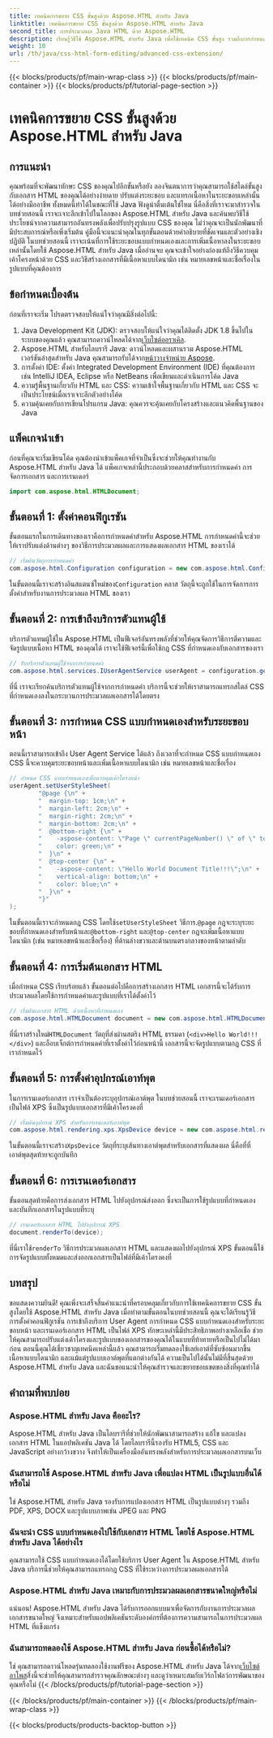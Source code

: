 ```yaml
---
title: เทคนิคการขยาย CSS ขั้นสูงด้วย Aspose.HTML สำหรับ Java
linktitle: เทคนิคการขยาย CSS ขั้นสูงด้วย Aspose.HTML สำหรับ Java
second_title: การประมวลผล Java HTML ด้วย Aspose.HTML
description: เรียนรู้วิธีใช้ Aspose.HTML สำหรับ Java เพื่อใช้เทคนิค CSS ขั้นสูง รวมถึงการกำหนดระยะขอบหน้าแบบกำหนดเองและเนื้อหาแบบไดนามิก บทช่วยสอนแบบปฏิบัติจริงโดยละเอียดสำหรับนักพัฒนา
weight: 10
url: /th/java/css-html-form-editing/advanced-css-extension/
---
```


{{< blocks/products/pf/main-wrap-class >}}
{{< blocks/products/pf/main-container >}}
{{< blocks/products/pf/tutorial-page-section >}}

# เทคนิคการขยาย CSS ขั้นสูงด้วย Aspose.HTML สำหรับ Java

## การแนะนำ
คุณพร้อมที่จะพัฒนาทักษะ CSS ของคุณไปอีกขั้นหรือยัง ลองจินตนาการว่าคุณสามารถใช้สไตล์ขั้นสูงกับเอกสาร HTML ของคุณได้อย่างง่ายดาย ปรับแต่งระยะขอบ และแทรกเนื้อหาในระยะขอบเหล่านั้นได้อย่างมืออาชีพ ทั้งหมดนี้ทำได้ในขณะที่ใช้ Java ฟังดูน่าตื่นเต้นใช่ไหม นี่คือสิ่งที่เราจะมาสำรวจในบทช่วยสอนนี้ เราจะเจาะลึกเข้าไปในโลกของ Aspose.HTML สำหรับ Java และค้นพบวิธีใช้ประโยชน์จากความสามารถอันทรงพลังเพื่อปรับปรุงรูปแบบ CSS ของคุณ ไม่ว่าคุณจะเป็นนักพัฒนาที่มีประสบการณ์หรือเพิ่งเริ่มต้น คู่มือนี้จะแนะนำคุณในทุกขั้นตอนด้วยคำอธิบายที่ชัดเจนและตัวอย่างเชิงปฏิบัติ
ในบทช่วยสอนนี้ เราจะเน้นที่การใช้ระยะขอบแบบกำหนดเองและการเพิ่มเนื้อหาลงในระยะขอบเหล่านั้นโดยใช้ Aspose.HTML สำหรับ Java เมื่ออ่านจบ คุณจะเข้าใจอย่างถ่องแท้ถึงวิธีควบคุมเค้าโครงหน้าด้วย CSS และวิธีสร้างเอกสารที่มีเนื้อหาแบบไดนามิก เช่น หมายเลขหน้าและชื่อเรื่องในรูปแบบที่คุณต้องการ
## ข้อกำหนดเบื้องต้น
ก่อนที่เราจะเริ่ม โปรดตรวจสอบให้แน่ใจว่าคุณมีสิ่งต่อไปนี้:
1. Java Development Kit (JDK): ตรวจสอบให้แน่ใจว่าคุณได้ติดตั้ง JDK 1.8 ขึ้นไปในระบบของคุณแล้ว คุณสามารถดาวน์โหลดได้จาก[เว็บไซต์ออราเคิล](https://www.oracle.com/java/technologies/javase-jdk11-downloads.html).
2.  Aspose.HTML สำหรับไลบรารี Java: ดาวน์โหลดและผสานรวม Aspose.HTML เวอร์ชันล่าสุดสำหรับ Java คุณสามารถรับได้จาก[หน้าวางจำหน่าย Aspose](https://releases.aspose.com/html/java/).
3. การตั้งค่า IDE: ตั้งค่า Integrated Development Environment (IDE) ที่คุณต้องการ เช่น IntelliJ IDEA, Eclipse หรือ NetBeans เพื่อเขียนและดำเนินการโค้ด Java
4. ความรู้พื้นฐานเกี่ยวกับ HTML และ CSS: ความเข้าใจพื้นฐานเกี่ยวกับ HTML และ CSS จะเป็นประโยชน์เมื่อเราเจาะลึกตัวอย่างโค้ด
5. ความคุ้นเคยกับการเขียนโปรแกรม Java: คุณควรจะคุ้นเคยกับโครงสร้างและแนวคิดพื้นฐานของ Java
## แพ็คเกจนำเข้า
ก่อนที่คุณจะเริ่มเขียนโค้ด คุณต้องนำเข้าแพ็คเกจที่จำเป็นซึ่งจะช่วยให้คุณทำงานกับ Aspose.HTML สำหรับ Java ได้ แพ็คเกจเหล่านี้ประกอบด้วยคลาสสำหรับการกำหนดค่า การจัดการเอกสาร และการเรนเดอร์
```java
import com.aspose.html.HTMLDocument;
```
## ขั้นตอนที่ 1: ตั้งค่าคอนฟิกูเรชัน
ขั้นตอนแรกในการเดินทางของเราคือการกำหนดค่าสำหรับ Aspose.HTML การกำหนดค่านี้จะช่วยให้เราปรับแต่งด้านต่างๆ ของวิธีการประมวลผลและการแสดงผลเอกสาร HTML ของเราได้
```java
// เริ่มต้นวัตถุการกำหนดค่า
com.aspose.html.Configuration configuration = new com.aspose.html.Configuration();
```
 ในขั้นตอนนี้เราจะสร้างอินสแตนซ์ใหม่ของ`Configuration` คลาส วัตถุนี้จะถูกใช้ในการจัดการการตั้งค่าสำหรับงานการประมวลผล HTML ของเรา
## ขั้นตอนที่ 2: การเข้าถึงบริการตัวแทนผู้ใช้
บริการตัวแทนผู้ใช้ใน Aspose.HTML เป็นฟีเจอร์อันทรงพลังที่ช่วยให้คุณจัดการวิธีการตีความและจัดรูปแบบเนื้อหา HTML ของคุณได้ เราจะใช้ฟีเจอร์นี้เพื่อใช้กฎ CSS ที่กำหนดเองกับเอกสารของเรา
```java
// รับบริการตัวแทนผู้ใช้จากการกำหนดค่า
com.aspose.html.services.IUserAgentService userAgent = configuration.getService(com.aspose.html.services.IUserAgentService.class);
```
ที่นี่ เราจะเรียกค้นบริการตัวแทนผู้ใช้จากการกำหนดค่า บริการนี้จะช่วยให้เราสามารถแทรกสไตล์ CSS ที่กำหนดเองลงในกระบวนการประมวลผลเอกสารได้โดยตรง
## ขั้นตอนที่ 3: การกำหนด CSS แบบกำหนดเองสำหรับระยะขอบหน้า
ตอนนี้เราสามารถเข้าถึง User Agent Service ได้แล้ว ถึงเวลาที่จะกำหนด CSS แบบกำหนดเอง CSS นี้จะควบคุมระยะขอบหน้าและเพิ่มเนื้อหาแบบไดนามิก เช่น หมายเลขหน้าและชื่อเรื่อง
```java
// กำหนด CSS แบบกำหนดเองเพื่อควบคุมเค้าโครงหน้า
userAgent.setUserStyleSheet(
        "@page {\n" +
        "  margin-top: 1cm;\n" +
        "  margin-left: 2cm;\n" +
        "  margin-right: 2cm;\n" +
        "  margin-bottom: 2cm;\n" +
        "  @bottom-right {\n" +
        "    -aspose-content: \"Page \" currentPageNumber() \" of \" totalPagesNumber();\n" +
        "    color: green;\n" +
        "  }\n" +
        "  @top-center {\n" +
        "    -aspose-content: \"Hello World Document Title!!!\";\n" +
        "    vertical-align: bottom;\n" +
        "    color: blue;\n" +
        "  }\n" +
        "}"
);
```
 ในขั้นตอนนี้เราจะกำหนดกฎ CSS โดยใช้`setUserStyleSheet` วิธีการ.`@page` กฎจะระบุระยะขอบที่กำหนดเองสำหรับหน้าและ`@bottom-right` และ`@top-center` กฎจะเพิ่มเนื้อหาแบบไดนามิก (เช่น หมายเลขหน้าและชื่อเรื่อง) ที่ด้านล่างขวาและด้านบนตรงกลางของหน้าตามลำดับ
## ขั้นตอนที่ 4: การเริ่มต้นเอกสาร HTML
เมื่อกำหนด CSS เรียบร้อยแล้ว ขั้นตอนต่อไปคือการสร้างเอกสาร HTML เอกสารนี้จะได้รับการประมวลผลโดยใช้การกำหนดค่าและรูปแบบที่เราได้ตั้งค่าไว้
```java
// เริ่มต้นเอกสาร HTML ด้วยเนื้อหาที่กำหนดเอง
com.aspose.html.HTMLDocument document = new com.aspose.html.HTMLDocument("<div>Hello World!!!</div>", ".", configuration);
```
 ที่นี่เราสร้างใหม่`HTMLDocument` วัตถุที่ส่งผ่านสตริง HTML ธรรมดา (`<div>Hello World!!!</div>`) และอ็อบเจ็กต์การกำหนดค่าที่เราตั้งค่าไว้ก่อนหน้านี้ เอกสารนี้จะจัดรูปแบบตามกฎ CSS ที่เรากำหนดไว้
## ขั้นตอนที่ 5: การตั้งค่าอุปกรณ์เอาท์พุต
ในการเรนเดอร์เอกสาร เราจำเป็นต้องระบุอุปกรณ์เอาต์พุต ในบทช่วยสอนนี้ เราจะเรนเดอร์เอกสารเป็นไฟล์ XPS ซึ่งเป็นรูปแบบเอกสารที่มีเค้าโครงคงที่
```java
// เริ่มต้นอุปกรณ์ XPS สำหรับการเรนเดอร์เอาท์พุต
com.aspose.html.rendering.xps.XpsDevice device = new com.aspose.html.rendering.xps.XpsDevice("output/output.xps");
```
 ในขั้นตอนนี้เราจะสร้าง`XpsDevice` วัตถุที่ระบุเส้นทางเอาต์พุตสำหรับเอกสารที่แสดงผล นี่คือที่ที่เอาต์พุตสุดท้ายจะถูกบันทึก
## ขั้นตอนที่ 6: การเรนเดอร์เอกสาร
ขั้นตอนสุดท้ายคือการส่งเอกสาร HTML ไปยังอุปกรณ์ส่งออก ซึ่งจะเป็นการใช้รูปแบบที่กำหนดเองและบันทึกเอกสารในรูปแบบที่ระบุ
```java
// เรนเดอร์เอกสาร HTML ไปยังอุปกรณ์ XPS
document.renderTo(device);
```
 ที่นี่เราใช้`renderTo` วิธีการประมวลผลเอกสาร HTML และแสดงผลไปยังอุปกรณ์ XPS ขั้นตอนนี้ใช้การจัดรูปแบบทั้งหมดและส่งออกเอกสารเป็นไฟล์ที่มีเค้าโครงคงที่
## บทสรุป
ขอแสดงความยินดี! คุณเพิ่งจะเสร็จสิ้นคำแนะนำที่ครอบคลุมเกี่ยวกับการใช้เทคนิคการขยาย CSS ขั้นสูงโดยใช้ Aspose.HTML สำหรับ Java เมื่อทำตามขั้นตอนในบทช่วยสอนนี้ คุณจะได้เรียนรู้วิธีการตั้งค่าคอนฟิกูเรชัน การเข้าถึงบริการ User Agent การกำหนด CSS แบบกำหนดเองสำหรับระยะขอบหน้า และเรนเดอร์เอกสาร HTML เป็นไฟล์ XPS ทักษะเหล่านี้มีประสิทธิภาพอย่างเหลือเชื่อ ช่วยให้คุณสามารถปรับแต่งเค้าโครงและรูปแบบของเอกสารของคุณได้ในแบบที่ท้าทายหรือเป็นไปไม่ได้มาก่อน 
ตอนนี้คุณได้เชี่ยวชาญเทคนิคเหล่านี้แล้ว คุณสามารถเริ่มทดลองใช้เลย์เอาต์ที่ซับซ้อนมากขึ้น เนื้อหาแบบไดนามิก และแม้แต่รูปแบบเอาต์พุตที่แตกต่างกันได้ ความเป็นไปได้นั้นไม่มีที่สิ้นสุดด้วย Aspose.HTML สำหรับ Java และฉันขอแนะนำให้คุณสำรวจและขยายขอบเขตของสิ่งที่คุณทำได้
## คำถามที่พบบ่อย
### Aspose.HTML สำหรับ Java คืออะไร?
Aspose.HTML สำหรับ Java เป็นไลบรารีที่ช่วยให้นักพัฒนาสามารถสร้าง แก้ไข และแปลงเอกสาร HTML ในแอปพลิเคชัน Java ได้ โดยไลบรารีนี้รองรับ HTML5, CSS และ JavaScript อย่างกว้างขวาง จึงทำให้เป็นเครื่องมืออันทรงพลังสำหรับการประมวลผลเอกสารบนเว็บ
### ฉันสามารถใช้ Aspose.HTML สำหรับ Java เพื่อแปลง HTML เป็นรูปแบบอื่นได้หรือไม่
ใช่ Aspose.HTML สำหรับ Java รองรับการแปลงเอกสาร HTML เป็นรูปแบบต่างๆ รวมถึง PDF, XPS, DOCX และรูปแบบภาพเช่น JPEG และ PNG
### ฉันจะนำ CSS แบบกำหนดเองไปใช้กับเอกสาร HTML โดยใช้ Aspose.HTML สำหรับ Java ได้อย่างไร
คุณสามารถใช้ CSS แบบกำหนดเองได้โดยใช้บริการ User Agent ใน Aspose.HTML สำหรับ Java บริการนี้ช่วยให้คุณสามารถแทรกกฎ CSS ที่ใช้ระหว่างการประมวลผลเอกสารได้
### Aspose.HTML สำหรับ Java เหมาะกับการประมวลผลเอกสารขนาดใหญ่หรือไม่
แน่นอน! Aspose.HTML สำหรับ Java ได้รับการออกแบบมาเพื่อจัดการกับงานการประมวลผลเอกสารขนาดใหญ่ จึงเหมาะสำหรับแอปพลิเคชันระดับองค์กรที่ต้องการความสามารถในการประมวลผล HTML ที่แข็งแกร่ง
### ฉันสามารถทดลองใช้ Aspose.HTML สำหรับ Java ก่อนซื้อได้หรือไม่?
ใช่ คุณสามารถดาวน์โหลดรุ่นทดลองใช้งานฟรีของ Aspose.HTML สำหรับ Java ได้จาก[เว็บไซต์อาโพส](https://releases.aspose.com/html/java/)สิ่งนี้จะช่วยให้คุณสามารถสำรวจคุณลักษณะต่างๆ และดูว่าเหมาะสมกับเวิร์กโฟลว์การพัฒนาของคุณหรือไม่
{{< /blocks/products/pf/tutorial-page-section >}}

{{< /blocks/products/pf/main-container >}}
{{< /blocks/products/pf/main-wrap-class >}}

{{< blocks/products/products-backtop-button >}}
